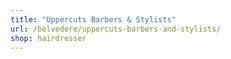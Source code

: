 ```yaml
---
title: "Uppercuts Barbers & Stylists"
url: /belvedere/uppercuts-barbers-and-stylists/
shop: hairdresser
---
```

